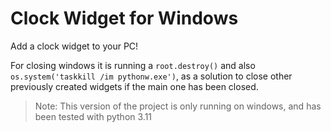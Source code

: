 # Clock Widget for Windows

Add a clock widget to your PC!

For closing windows it is running a `root.destroy()` and also `os.system('taskkill /im pythonw.exe')`, as a solution to close other previously created widgets if the main one has been closed.

> Note: This version of the project is only running on windows, and has been tested with python 3.11